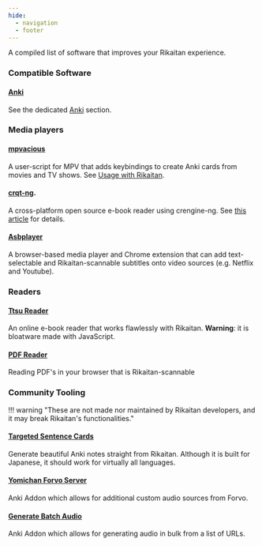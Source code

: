 ```yaml
---
hide:
  - navigation
  - footer
---
```


A compiled list of software that improves your Rikaitan experience.

### Compatible Software

#### [Anki](https://apps.ankiweb.net/)

See the dedicated [Anki](../anki/index.md) section.

### Media players

#### [mpvacious](https://github.com/Ajatt-Tools/mpvacious)

A user-script for MPV that adds keybindings to create Anki cards from movies and TV shows.
See [Usage with Rikaitan](https://github.com/Ajatt-Tools/mpvacious/blob/master/howto/yomichan.md).

#### [crqt-ng](https://gitlab.com/coolreader-ng/crqt-ng/).

A cross-platform open source e-book reader using crengine-ng.
See [this article](https://tatsumoto.neocities.org/blog/reading-books)
for details.

#### [Asbplayer](https://github.com/killergerbah/asbplayer?tab=readme-ov-file#getting-started)

A browser-based media player and Chrome extension that can add text-selectable and Rikaitan-scannable subtitles onto video sources (e.g. Netflix and Youtube).

### Readers

#### [Ttsu Reader](https://reader.ttsu.app/)

An online e-book reader that works flawlessly with Rikaitan.
**Warning**: it is bloatware made with JavaScript.

#### [PDF Reader](rikaitan-pdf-viewer/index.html)

Reading PDF's in your browser that is Rikaitan-scannable

### Community Tooling

!!! warning "These are not made nor maintained by Rikaitan developers, and it may break Rikaitan's functionalities."

#### [Targeted Sentence Cards](https://tatsumoto.neocities.org/blog/discussing-various-card-templates#targeted-sentence-cards)

Generate beautiful Anki notes straight from Rikaitan. Although it is built for Japanese, it should work for virtually all languages.

#### [Yomichan Forvo Server](https://ankiweb.net/shared/info/580654285)

Anki Addon which allows for additional custom audio sources from Forvo.

#### [Generate Batch Audio](https://ankiweb.net/shared/info/1156270186)

Anki Addon which allows for generating audio in bulk from a list of URLs.
